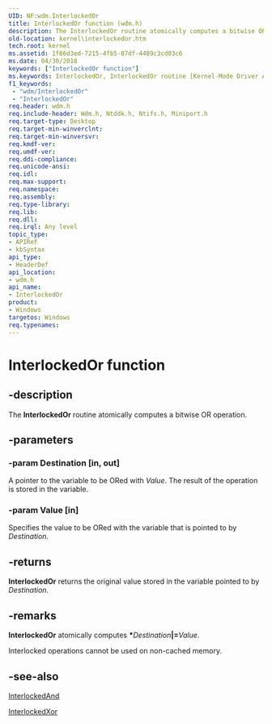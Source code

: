 ```yaml
---
UID: NF:wdm.InterlockedOr
title: InterlockedOr function (wdm.h)
description: The InterlockedOr routine atomically computes a bitwise OR operation.
old-location: kernel\interlockedor.htm
tech.root: kernel
ms.assetid: 1f66d3ed-7215-4fb5-87df-4489c3cd03c6
ms.date: 04/30/2018
keywords: ["InterlockedOr function"]
ms.keywords: InterlockedOr, InterlockedOr routine [Kernel-Mode Driver Architecture], k102_05d8ca48-ab6f-46ae-b026-cb2aaf6f37aa.xml, kernel.interlockedor, wdm/InterlockedOr
f1_keywords:
 - "wdm/InterlockedOr"
 - "InterlockedOr"
req.header: wdm.h
req.include-header: Wdm.h, Ntddk.h, Ntifs.h, Miniport.h
req.target-type: Desktop
req.target-min-winverclnt: 
req.target-min-winversvr: 
req.kmdf-ver: 
req.umdf-ver: 
req.ddi-compliance: 
req.unicode-ansi: 
req.idl: 
req.max-support: 
req.namespace: 
req.assembly: 
req.type-library: 
req.lib: 
req.dll: 
req.irql: Any level
topic_type:
- APIRef
- kbSyntax
api_type:
- HeaderDef
api_location:
- wdm.h
api_name:
- InterlockedOr
product:
- Windows
targetos: Windows
req.typenames: 
---
```


# InterlockedOr function


## -description


The <b>InterlockedOr</b> routine atomically computes a bitwise OR operation.


## -parameters




### -param Destination [in, out]

A pointer to the variable to be ORed with <i>Value</i>. The result of the operation is stored in the variable.


### -param Value [in]

Specifies the value to be ORed with the variable that is pointed to by <i>Destination</i>. 


## -returns



<b>InterlockedOr</b> returns the original value stored in the variable pointed to by <i>Destination</i>. 




## -remarks



<b>InterlockedOr</b> atomically computes <b>*</b><i>Destination</i><b>|=</b><i>Value</i>. 

Interlocked operations cannot be used on non-cached memory. 




## -see-also




<a href="https://docs.microsoft.com/windows-hardware/drivers/ddi/wdm/nf-wdm-interlockedand">InterlockedAnd</a>



<a href="https://docs.microsoft.com/windows-hardware/drivers/ddi/wdm/nf-wdm-interlockedxor">InterlockedXor</a>
 

 

